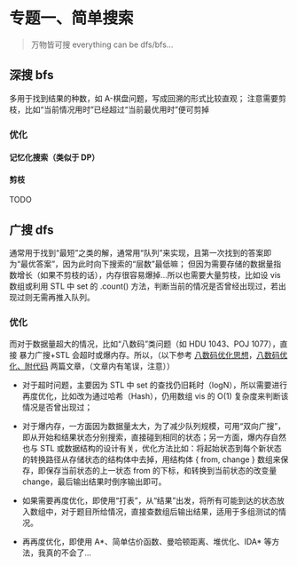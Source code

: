 # 专题一、简单搜索

> 万物皆可搜 everything can be dfs/bfs...

## 深搜 bfs

多用于找到结果的种数，如 A-棋盘问题，写成回溯的形式比较直观；
注意需要剪枝，比如“当前情况用时”已经超过“当前最优用时”便可剪掉

### 优化

#### 记忆化搜索（类似于 DP）

#### 剪枝
TODO

## 广搜 dfs

通常用于找到“最短”之类的解，通常用“队列”来实现，且第一次找到的答案即为“最优答案”，因为此时向下搜索的“层数”最低嘛；
但因为需要存储的数据量指数增长（如果不剪枝的话），内存很容易爆掉...所以也需要大量剪枝，比如设 vis 数组或利用 STL 中 set 的 .count() 方法，判断当前的情况是否曾经出现过，若出现过则无需再推入队列。

### 优化

而对于数据量超大的情况，比如“八数码”类问题（如 HDU 1043、POJ 1077），直接 暴力广搜+STL 会超时或爆内存。所以，（以下参考 [八数码优化思想](http://www.cnblogs.com/goodness/archive/2010/05/04/1727141.html)，[八数码优化、附代码](https://www.cnblogs.com/zufezzt/p/5659276.html) 两篇文章，（文章内有笔误，注意））

* 对于超时问题，主要因为 STL 中 set 的查找仍旧耗时（logN），所以需要进行再度优化，比如改为通过哈希（Hash），仍用数组 vis 的 O(1) 复杂度来判断该情况是否曾出现过；

* 对于爆内存，一方面因为数据量太大，为了减少队列规模，可用“双向广搜”，即从开始和结果状态分别搜索，直接碰到相同的状态；另一方面，爆内存自然也与 STL 或数据结构的设计有关，优化方法比如：将起始状态到每个新状态的转换路径从存储状态的结构体中去掉，用结构体 { from, change } 数组来保存，即保存当前状态的上一状态 from 的下标，和转换到当前状态的改变量 change，最后输出结果时倒序输出即可。

* 如果需要再度优化，即使用“打表”，从“结果”出发，将所有可能到达的状态放入数组中，对于题目所给情况，直接查数组后输出结果，适用于多组测试的情况。

* 再再度优化，即使用 A*、简单估价函数、曼哈顿距离、堆优化、IDA* 等方法，我真的不会了...
